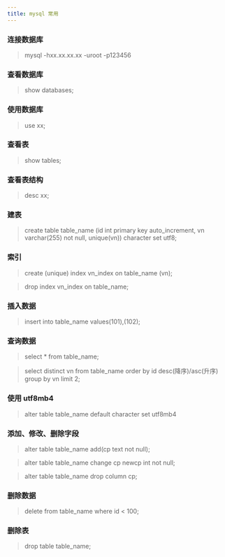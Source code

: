 ```yaml
---
title: mysql 常用
---
```


### 连接数据库

> mysql -hxx.xx.xx.xx -uroot -p123456

### 查看数据库

> show databases;

### 使用数据库

> use xx;

### 查看表

> show tables;

### 查看表结构

> desc xx;

### 建表

> create table table_name (id int primary key auto_increment, vn varchar(255) not null, unique(vn)) character set utf8;

### 索引

> create (unique) index vn_index on table_name (vn); 

> drop index vn_index on table_name; 

### 插入数据

> insert into table_name values(101),(102);

### 查询数据

> select * from table_name;

> select distinct vn from table_name order by id desc(降序)/asc(升序) group by vn limit 2;

### 使用 utf8mb4

> alter table table_name default character set utf8mb4

### 添加、修改、删除字段

> alter table table_name add(cp text not null);

> alter table table_name change cp newcp int not null;

> alter table table_name drop column cp;

### 删除数据

> delete from table_name where id < 100;

### 删除表

> drop table table_name; 